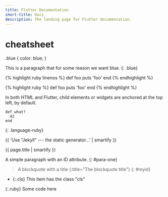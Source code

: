 ```yaml
---
title: Flutter Documentation
short-title: Docs
description: The landing page for Flutter documentation.
---
```


# cheatsheet

.blue {
  color: blue;
}


This is a paragraph that for some reason we want blue.
{: .blue}


{% highlight ruby linenos %}
def foo
  puts 'foo'
end
{% endhighlight %}

{% highlight ruby %}
def foo
  puts 'foo'
end
{% endhighlight %}


In both HTML and Flutter, child elements or widgets are anchored at
the top left, by default.




```
def what?
  42
end
```
{: .language-ruby}


{{ 'Use "Jekyll" --- the static generator...' | smartify }}

{{ page.title | smartify }}

A simple paragraph with an ID attribute.
{: #para-one}

> A blockquote with a title
{:title="The blockquote title"}
{: #myid}

* {:.cls} This item has the class "cls"

{:.ruby}
    Some code here
